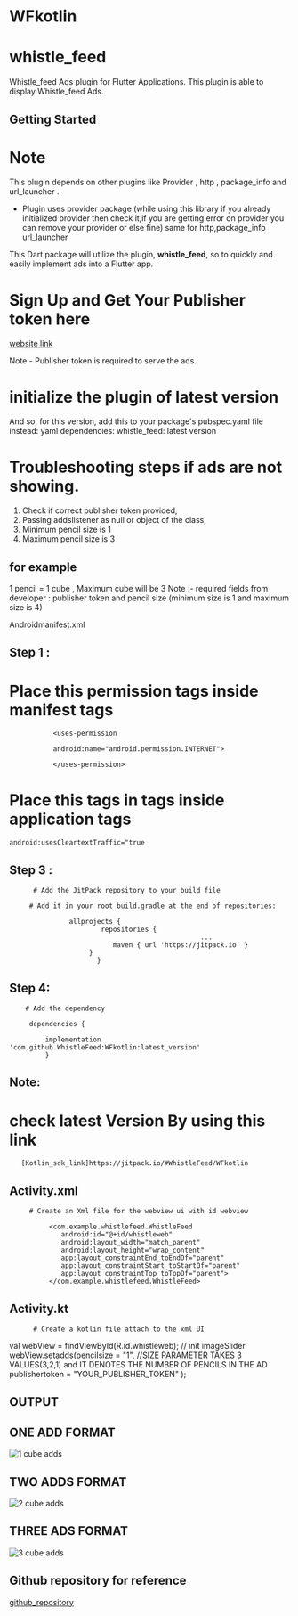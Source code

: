 # WFkotlin
# whistle_feed

Whistle_feed Ads plugin for Flutter Applications. This plugin is able to display Whistle_feed Ads.

## Getting Started

# Note

This plugin depends on other plugins like Provider , http , package_info and url_launcher .
*  Plugin uses provider package (while using this library if you already initialized provider then check it,if you are getting error on provider you can remove your provider or else fine)
   same for http,package_info url_launcher

This Dart package will utilize the plugin, **whistle_feed**, so to quickly and easily implement ads into a Flutter app.

# Sign Up and Get Your Publisher token here
[website link](https://publisher.whistle.mobi/)

Note:- Publisher token is required to serve the ads.


# initialize the plugin of latest version
And so, for this version, add this to your package's pubspec.yaml file instead:
yaml dependencies: whistle_feed: latest version

# Troubleshooting steps if ads are not showing.
1) Check if correct publisher token provided,
2) Passing addslistener as null or object of the class,
3) Minimum pencil size is 1
4) Maximum pencil size is 3

## for example
1 pencil = 1 cube , Maximum cube will be 3
Note :- required fields from developer : publisher token and pencil size (minimum size is 1 and maximum size is 4)

Androidmanifest.xml

## Step 1 :
# Place this permission tags inside manifest tags

               <uses-permission

               android:name="android.permission.INTERNET">

               </uses-permission>
 

# Place this tags in tags inside application tags

    android:usesCleartextTraffic="true
                 

## Step 3 :
 
          # Add the JitPack repository to your build file
 
         # Add it in your root build.gradle at the end of repositories:
 
                   allprojects {
		                   repositories {
		                                        	...
		                      maven { url 'https://jitpack.io' }
		                }
	                      }
                        
                        
 ## Step 4:
 
        # Add the dependency

         dependencies {      
   
             implementation 'com.github.WhistleFeed:WFkotlin:latest_version'
	         }

## Note: 
   # check latest Version By using this link

       [Kotlin_sdk_link]https://jitpack.io/#WhistleFeed/WFkotlin
       
       
       
## Activity.xml 

         # Create an Xml file for the webview ui with id webview

              <com.example.whistlefeed.WhistleFeed
                 android:id="@+id/whistleweb"
                 android:layout_width="match_parent"
                 android:layout_height="wrap_content"
                 app:layout_constraintEnd_toEndOf="parent"
                 app:layout_constraintStart_toStartOf="parent"
                 app:layout_constraintTop_toTopOf="parent">
              </com.example.whistlefeed.WhistleFeed>

                       
## Activity.kt

          # Create a kotlin file attach to the xml UI 


   val webView = findViewById<WhistleFeed>(R.id.whistleweb); // init imageSlider
        webView.setadds(pencilsize = "1", //SIZE PARAMETER TAKES 3 VALUES(3,2,1) and IT DENOTES THE NUMBER OF PENCILS IN THE AD
        publishertoken = "YOUR_PUBLISHER_TOKEN"
       );

## OUTPUT
                 
## ONE ADD FORMAT
![1 cube adds](https://github.com/prakashvalueleaf/whistle_feed/blob/master/screenshots/whistlefeed1pencil.png)

## TWO ADDS FORMAT
![2 cube adds](https://github.com/prakashvalueleaf/whistle_feed/blob/master/screenshots/whistlefeed2pencil.png)

## THREE ADS FORMAT
![3 cube adds](https://github.com/prakashvalueleaf/whistle_feed/blob/master/screenshots/whistlefeed3pencil.png)

## Github repository for reference

[github_repository](https://github.com/WhistleFeed/WFkotlin)
